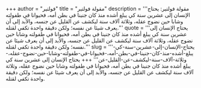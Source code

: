 +++
author = "فولتير"
title = "مقولة فولتير"
description = '''مقولة فولتير: يحتاج الإنسان إلى عشرين سنة كي يبلغ أشده منذ كان جنينا في بطن أمه، فحيوانا في طفولته وشابا حين نضوج عقله، وثلاثة آلاف سنة ليكشف عن القليل عن جنسه، والأبد إلى أن يعرف شيئا عن نفسه؛ ولكن دقيقة واحدة تكفي لقتله.'''
quote = '''يحتاج الإنسان إلى عشرين سنة كي يبلغ أشده منذ كان جنينا في بطن أمه، فحيوانا في طفولته وشابا حين نضوج عقله، وثلاثة آلاف سنة ليكشف عن القليل عن جنسه، والأبد إلى أن يعرف شيئا عن نفسه؛ ولكن دقيقة واحدة تكفي لقتله.'''
slug = '''يحتاج-الإنسان-إلى-عشرين-سنة-كي-يبلغ-أشده-منذ-كان-جنينا-في-بطن-أمه،-فحيوانا-في-طفولته-وشابا-حين-نضوج-عقله،-وثلاثة-آلاف-سنة-ليكشف-عن-القليل-عن'''
+++
يحتاج الإنسان إلى عشرين سنة كي يبلغ أشده منذ كان جنينا في بطن أمه، فحيوانا في طفولته وشابا حين نضوج عقله، وثلاثة آلاف سنة ليكشف عن القليل عن جنسه، والأبد إلى أن يعرف شيئا عن نفسه؛ ولكن دقيقة واحدة تكفي لقتله.
